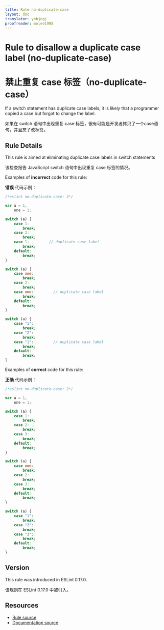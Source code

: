 ```yaml
---
title: Rule no-duplicate-case
layout: doc
translator: ybbjegj
proofreader: molee1905
---
```

<!-- Note: No pull requests accepted for this file. See README.md in the root directory for details. -->
# Rule to disallow a duplicate case label (no-duplicate-case)

# 禁止重复 case 标签（no-duplicate-case）

If a switch statement has duplicate case labels, it is likely that a programmer copied a case but forgot to change the label.

如果在 switch 语句中出现重复 case 标签，很有可能是开发者拷贝了一个case语句，并且忘了改标签。

## Rule Details

This rule is aimed at eliminating duplicate case labels in switch statements

该检查报告 JavaScript switch 语句中出现重复 case 标签的情况。
 
Examples of **incorrect** code for this rule:

**错误** 代码示例：

```js
/*eslint no-duplicate-case: 2*/

var a = 1,
    one = 1;

switch (a) {
    case 1:
        break;
    case 2:
        break;
    case 1:         // duplicate case label
        break;
    default:
        break;
}

switch (a) {
    case one:
        break;
    case 2:
        break;
    case one:         // duplicate case label
        break;
    default:
        break;
}

switch (a) {
    case "1":
        break;
    case "2":
        break;
    case "1":         // duplicate case label
        break;
    default:
        break;
}
```

Examples of **correct** code for this rule:

**正确** 代码示例：

```js
/*eslint no-duplicate-case: 2*/

var a = 1,
    one = 1;

switch (a) {
    case 1:
        break;
    case 2:
        break;
    case 3:
        break;
    default:
        break;
}

switch (a) {
    case one:
        break;
    case 2:
        break;
    case 3:
        break;
    default:
        break;
}

switch (a) {
    case "1":
        break;
    case "2":
        break;
    case "3":
        break;
    default:
        break;
}
```

## Version

This rule was introduced in ESLint 0.17.0.

该规则在 ESLint 0.17.0 中被引入。

## Resources

* [Rule source](https://github.com/eslint/eslint/tree/master/lib/rules/no-duplicate-case.js)
* [Documentation source](https://github.com/eslint/eslint/tree/master/docs/rules/no-duplicate-case.md)

